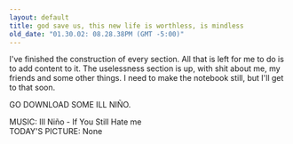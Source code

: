 ```yaml
---
layout: default
title: god save us, this new life is worthless, is mindless
old_date: "01.30.02: 08.28.38PM (GMT -5:00)"
---
```


I've finished the construction of every section. All that is left for me to do
is to add content to it. The uselessness section is up, with shit about me, my
friends and some other things. I need to make the notebook still, but I'll get
to that soon.

GO DOWNLOAD SOME ILL NIÑO.

MUSIC: Ill Niño - If You Still Hate me  
TODAY'S PICTURE: None
